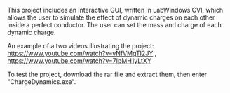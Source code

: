 This project includes an interactive GUI, written in LabWindows CVI, which allows the user to simulate 
the effect of dynamic charges on each other inside a perfect conductor. The user can set the mass and charge of each 
dynamic charge.

An example of a two videos illustrating the project: https://www.youtube.com/watch?v=vNfVMgTI2JY    ,        https://www.youtube.com/watch?v=7IpMH1yLtXY

To test the project, download the rar file and extract them, then enter "ChargeDynamics.exe".
